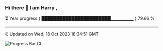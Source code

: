 ### Hi there 👋 I am Harry , 

⏳ Year progress { ███████████████████████▁▁▁▁▁▁▁ } 79.66 %

---

⏰ Updated on Wed, 18 Oct 2023 18:34:51 GMT

![Progress Bar CI](https://github.com/duykhang68/duykhang68/workflows/Progress%20Bar%20CI/badge.svg)
